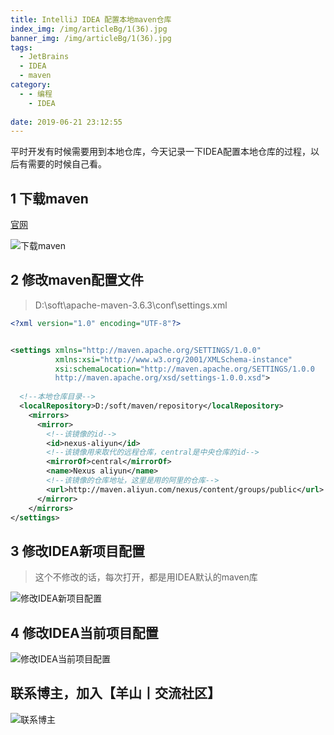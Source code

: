 ```yaml
---
title: IntelliJ IDEA 配置本地maven仓库
index_img: /img/articleBg/1(36).jpg
banner_img: /img/articleBg/1(36).jpg
tags:
  - JetBrains
  - IDEA
  - maven
category:
  - - 编程
    - IDEA
 
date: 2019-06-21 23:12:55
---
```


平时开发有时候需要用到本地仓库，今天记录一下IDEA配置本地仓库的过程，以后有需要的时候自己看。

<!-- more -->

## 1 下载maven

[官网](https://maven.apache.org/download.cgi)

![下载maven](/img/articleContent/IntelliJ_IDEA_配置本地仓库/maven.png)

## 2 修改maven配置文件

> D:\soft\apache-maven-3.6.3\conf\settings.xml

```xml
<?xml version="1.0" encoding="UTF-8"?>


<settings xmlns="http://maven.apache.org/SETTINGS/1.0.0" 
          xmlns:xsi="http://www.w3.org/2001/XMLSchema-instance" 
          xsi:schemaLocation="http://maven.apache.org/SETTINGS/1.0.0 
          http://maven.apache.org/xsd/settings-1.0.0.xsd">
          
  <!--本地仓库目录-->
  <localRepository>D:/soft/maven/repository</localRepository>
	<mirrors>
	  <mirror>
	    <!--该镜像的id-->
	    <id>nexus-aliyun</id>
	    <!--该镜像用来取代的远程仓库，central是中央仓库的id-->
	    <mirrorOf>central</mirrorOf>
	    <name>Nexus aliyun</name>
	    <!--该镜像的仓库地址，这里是用的阿里的仓库-->
	    <url>http://maven.aliyun.com/nexus/content/groups/public</url>
	  </mirror>
	</mirrors>
</settings>
```

## 3 修改IDEA新项目配置

> 这个不修改的话，每次打开，都是用IDEA默认的maven库

![修改IDEA新项目配置](/img/articleContent/IntelliJ_IDEA_配置本地仓库/IDEA_MAVEN_1.png)

## 4 修改IDEA当前项目配置

![修改IDEA当前项目配置](/img/articleContent/IntelliJ_IDEA_配置本地仓库/IDEA_MAVEN_2.png)

## 联系博主，加入【羊山丨交流社区】
![联系博主](/img/icon/wechatFindMe.png)